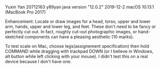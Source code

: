 Yuxin Yan
  20712163 y89yan
  java version "12.0.2" 2019-12-2
  macOS 10.13.1 (MacBook Pro 2017)

Enhancement: Locate or draw images for a head, torso, upper and lower arm, hands, upper and lower leg, and feet. These don't need to be fancy or perfectly cut out. In fact, roughly cut-out photographic images, or hand-sketched components can have a pleasing aesthetic (10 marks).

To test scale on Mac, choose legs(assignement specification) then hold COMMAND while dragging with trackpad DOWN (or I believe in Windows, alt button while left clicking with your mouse). I didn't test this on a real device because I don't have one.

